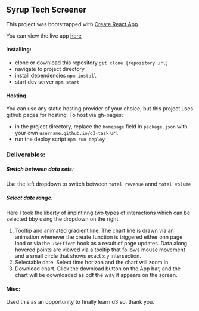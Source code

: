 ## Syrup Tech Screener

This project was bootstrapped with [Create React App](https://github.com/facebook/create-react-app).

You can view the live app [here](https://Nnanyielugo.github.io/d3-task)

#### Installing:
- clone or download this repository `git clone {repository url}`
- navigate to project directory
- install dependencies `npm install`
- start dev server `npm start`

#### Hosting
You can use any static hosting provider of your choice, but this project uses github pages for hosting. To host via gh-pages:
- in the project directory, replace the `homepage` field in `package.json` with your own `username.github.io/d3-task` url.
- run the deploy script `npm run deploy`

### Deliverables:
##### Switch between data sets:
Use the left dropdown to switch between `total revenue` annd `total volume`

##### Select date range:
Here I took the liberty of implntinng two types of interactions which can be selected bby using the dropdown on the right.
1. Tooltip and animated gradient line. The chart line is drawn via an animation whenever the create function is triggered either onn page load or via the `useEffect` hook as a result of page updates. Data along hovered points are viewed via a tooltip that follows mouse movement and a small circle that shows exact `x` `y` intersection.
2. Selectable date. Select time horizon and the chart will zoom in.
3. Download chart. Click the download button on the App bar, and the chart will be downloaded as pdf the way it appears on the screen.

#### Misc:
Used this as an opportunity to finally learn d3 so, thank you.
